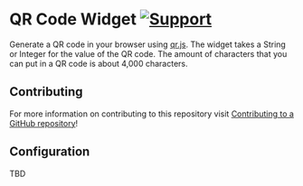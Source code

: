 # QR Code Widget [![Support](https://img.shields.io/badge/Mendix%20Support%3A-Community-green.svg)](https://docs.mendix.com/appstore/general/app-store-content-support#community-category)

Generate a QR code in your browser using [qr.js](https://github.com/neocotic/qr.js). The widget takes a String or Integer for the value of the QR code. The amount of characters that you can put in a QR code is about 4,000 characters.

## Contributing

For more information on contributing to this repository visit [Contributing to a GitHub repository](https://world.mendix.com/display/howto50/Contributing+to+a+GitHub+repository)!

## Configuration

TBD
